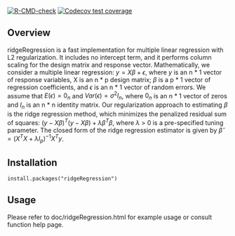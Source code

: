 <!-- badges: start -->
[![R-CMD-check](https://github.com/yueyingh/biostat625-hw3/actions/workflows/R-CMD-check.yaml/badge.svg)](https://github.com/yueyingh/biostat625-hw3/actions/workflows/R-CMD-check.yaml)
[![Codecov test coverage](https://codecov.io/gh/yueyingh/biostat625-hw3/branch/main/graph/badge.svg)](https://app.codecov.io/gh/yueyingh/biostat625-hw3?branch=main)
<!-- badges: end -->
## Overview
ridgeRegression is a fast implementation for multiple linear regression with L2 regularization. It includes no intercept term, and it performs column scaling for the design matrix and response vector. Mathematically, we consider a multiple linear regression:
$y = X\beta + \epsilon$, where $y$ is an n * 1 vector of response variables, X is an n * p design matrix; $\beta$ is a p * 1 vector of regression coefficients, and $\epsilon$ is an n * 1 vector of random errors. We assume that $E(\epsilon) = 0_{n}$ and $Var(\epsilon) = \sigma^2 I_{n}$, where $0_{n}$ is an n * 1 vector of zeros and $I_{n}$ is an n * n identity matrix. Our regularization approach to estimating $\beta$ is the ridge regression method, which minimizes the penalized residual sum of squares: $(y-X\beta)^{T}(y-X\beta)+\lambda\beta^T\beta$, where $\lambda$ > 0 is a pre-specified tuning parameter. The closed form of the ridge regression estimator is given by $\hat{\beta} = (X^{T}X + \lambda I_{p})^{-1}X^{T}y$.

## Installation
```
install.packages("ridgeRegression")
```

## Usage
Please refer to doc/ridgeRegression.html for example usage or consult function help page.
